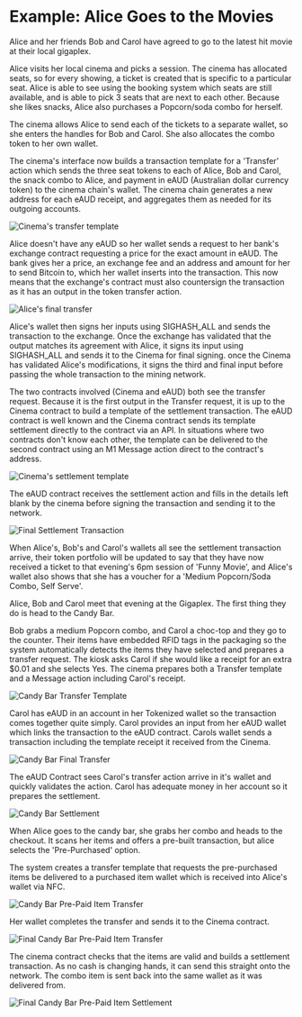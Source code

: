 # Example: Alice Goes to the Movies

Alice and her friends Bob and Carol have agreed to go to the latest hit movie at their local gigaplex.

Alice visits her local cinema and picks a session. The cinema has allocated seats, so for every showing, a ticket is created that is specific to a particular seat. Alice is able to see using the booking system which seats are still available, and is able to pick 3 seats that are next to each other.
Because she likes snacks, Alice also purchases a Popcorn/soda combo for herself.

The cinema allows Alice to send each of the tickets to a separate wallet, so she enters the handles for Bob and Carol. She also allocates the combo token to her own wallet.

The cinema's interface now builds a transaction template for a 'Transfer' action which sends the three seat tokens to each of Alice, Bob and Carol, the snack combo to Alice, and payment in eAUD (Australian dollar currency token) to the cinema chain's wallet. The cinema chain generates a new address for each eAUD receipt, and aggregates them as needed for its outgoing accounts.

<img src="https://raw.githubusercontent.com/tokenized/docs/master/images/cinema-transfer-template.svg?sanitize=true" alt="Cinema's transfer template" align="middle">

Alice doesn't have any eAUD so her wallet sends a request to her bank's exchange contract requesting a price for the exact amount in eAUD. The bank gives her a price, an exchange fee and an address and amount for her to send Bitcoin to, which her wallet inserts into the transaction. This now means that the exchange's contract must also countersign the transaction as it has an output in the token transfer action.

<img src="https://raw.githubusercontent.com/tokenized/docs/master/images/cinema-transfer-final.svg?sanitize=true" alt="Alice's final transfer" align="middle">

Alice's wallet then signs her inputs using SIGHASH_ALL and sends the transaction to the exchange. Once the exchange has validated that the output matches its agreement with Alice, it signs its input using SIGHASH_ALL and sends it to the Cinema for final signing. once the Cinema has validated Alice's modifications, it signs the third and final input before passing the whole transaction to the mining network.

The two contracts involved (Cinema and eAUD) both see the transfer request. Because it is the first output in the Transfer request, it is up to the Cinema contract to build a template of the settlement transaction. The eAUD contract is well known and the Cinema contract sends its template settlement directly to the contract via an API. In situations where two contracts don't know each other, the template can be delivered to the second contract using an M1 Message action direct to the contract's address.

<img src="https://raw.githubusercontent.com/tokenized/docs/master/images/cinema-settlement-template.svg?sanitize=true" alt="Cinema's settlement template" align="middle">

The eAUD contract receives the settlement action and fills in the details left blank by the cinema before signing the transaction and sending it to the network.

<img src="https://raw.githubusercontent.com/tokenized/docs/master/images/cinema-final-settlement.svg?sanitize=true" alt="Final Settlement Transaction" align="middle">

When Alice's, Bob's and Carol's wallets all see the settlement transaction arrive, their token portfolio will be updated to say that they have now received a ticket to that evening's 6pm session of 'Funny Movie', and Alice's wallet also shows that she has a voucher for a 'Medium Popcorn/Soda Combo, Self Serve'.

Alice, Bob and Carol meet that evening at the Gigaplex. The first thing they do is head to the Candy Bar.

Bob grabs a medium Popcorn combo, and Carol a choc-top and they go to the counter. Their items have embedded RFID tags in the packaging so the system automatically detects the items they have selected and prepares a transfer request. The kiosk asks Carol if she would like a receipt for an extra $0.01 and she selects Yes.
The cinema prepares both a Transfer template and a Message action including Carol's receipt. 

<img src="https://raw.githubusercontent.com/tokenized/docs/master/images/candy-bar-transfer-template.svg?sanitize=true" alt="Candy Bar Transfer Template" align="middle">

Carol has eAUD in an account in her Tokenized wallet so the transaction comes together quite simply. Carol provides an input from her eAUD wallet which links the transaction to the eAUD contract. Carols wallet sends a transaction including the template receipt it received from the Cinema. 

<img src="https://raw.githubusercontent.com/tokenized/docs/master/images/candy-bar-transfer-final.svg?sanitize=true" alt="Candy Bar Final Transfer" align="middle">

The eAUD Contract sees Carol's transfer action arrive in it's wallet and quickly validates the action. Carol has adequate money in her account so it prepares the settlement.

<img src="https://raw.githubusercontent.com/tokenized/docs/master/images/candy-bar-settlement.svg?sanitize=true" alt="Candy Bar Settlement" align="middle">

When Alice goes to the candy bar, she grabs her combo and heads to the checkout. It scans her items and offers a pre-built transaction, but alice selects the 'Pre-Purchased' option.

The system creates a transfer template that requests the pre-purchased items be delivered to a purchased item wallet which is received into Alice's wallet via NFC.

<img src="https://raw.githubusercontent.com/tokenized/docs/master/images/candy-bar-pre-paid-transfer-template.svg?sanitize=true" alt="Candy Bar Pre-Paid Item Transfer" align="middle">

Her wallet completes the transfer and sends it to the Cinema contract.

<img src="https://raw.githubusercontent.com/tokenized/docs/master/images/candy-bar-pre-paid-transfer-final.svg?sanitize=true" alt="Final Candy Bar Pre-Paid Item Transfer" align="middle">

The cinema contract checks that the items are valid and builds a settlement transaction. As no cash is changing hands, it can send this straight onto the network. The combo item is sent back into the same wallet as it was delivered from.

<img src="https://raw.githubusercontent.com/tokenized/docs/master/images/candy-bar-pre-paid-settlement.svg?sanitize=true" alt="Final Candy Bar Pre-Paid Item Settlement" align="middle">
